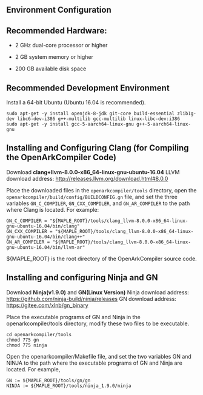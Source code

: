 ## Environment Configuration

## Recommended Hardware:

- 2 GHz dual-core processor or higher

- 2 GB system memory or higher

- 200 GB available disk space

## Recommended Development Environment

Install a 64-bit Ubuntu (Ubuntu 16.04 is recommended).


```
sudo apt-get -y install openjdk-8-jdk git-core build-essential zlib1g-dev libc6-dev-i386 g++-multilib gcc-multilib linux-libc-dev:i386
sudo apt-get -y install gcc-5-aarch64-linux-gnu g++-5-aarch64-linux-gnu
```


## Installing and Configuring Clang (for Compiling the OpenArkCompiler Code)

Download **clang+llvm-8.0.0-x86_64-linux-gnu-ubuntu-16.04**
LLVM download address: http://releases.llvm.org/download.html#8.0.0

Place the downloaded files in the `openarkcompiler/tools` directory, open the `openarkcompiler/build/config/BUILDCONFIG.gn` file, and set the three variables `GN_C_COMPILER`, `GN_CXX_COMPILER`, and `GN_AR_COMPILER` to the path where Clang is located. For example:

```
GN_C_COMPILER = "${MAPLE_ROOT}/tools/clang_llvm-8.0.0-x86_64-linux-gnu-ubuntu-16.04/bin/clang"
GN_CXX_COMPILER = "${MAPLE_ROOT}/tools/clang_llvm-8.0.0-x86_64-linux-gnu-ubuntu-16.04/bin/clang++"
GN_AR_COMPILER = "${MAPLE_ROOT}/tools/clang_llvm-8.0.0-x86_64-linux-gnu-ubuntu-16.04/bin/llvm-ar"
```

${MAPLE_ROOT} is the root directory of the OpenArkCompiler source code.

## Installing and configuring Ninja and GN

Download **Ninja(v1.9.0)** and **GN(Linux Version)**
Ninja download address: https://github.com/ninja-build/ninja/releases
GN download address: https://gitee.com/xlnb/gn_binary

Place the executable programs of GN and Ninja in the openarkcompiler/tools directory, modify these two files to be executable.

```
cd openarkcompiler/tools
chmod 775 gn
chmod 775 ninja
```

Open the openarkcompiler/Makefile file, and set the two variables GN and NINJA to the path where the executable programs of GN and Ninja are located. For example,

```
GN := ${MAPLE_ROOT}/tools/gn/gn
NINJA := ${MAPLE_ROOT}/tools/ninja_1.9.0/ninja
```

